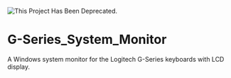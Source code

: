 ![This Project Has Been Deprecated.](http://www.repostatus.org/badges/0.1.0/abandoned.svg)

# G-Series_System_Monitor
A Windows system monitor for the Logitech G-Series keyboards with LCD display.

